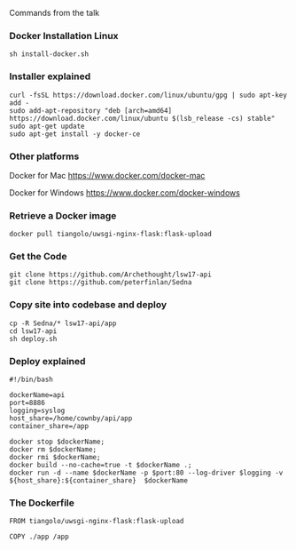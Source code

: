 Commands from the talk

### Docker Installation Linux
```
sh install-docker.sh
```

### Installer explained
```
curl -fsSL https://download.docker.com/linux/ubuntu/gpg | sudo apt-key add -
sudo add-apt-repository "deb [arch=amd64] https://download.docker.com/linux/ubuntu $(lsb_release -cs) stable"
sudo apt-get update
sudo apt-get install -y docker-ce
```

### Other platforms
Docker for Mac
https://www.docker.com/docker-mac

Docker for Windows
https://www.docker.com/docker-windows


### Retrieve a Docker image
```
docker pull tiangolo/uwsgi-nginx-flask:flask-upload
```

### Get the Code
```
git clone https://github.com/Archethought/lsw17-api
git clone https://github.com/peterfinlan/Sedna
```

### Copy site into codebase and deploy
```
cp -R Sedna/* lsw17-api/app
cd lsw17-api
sh deploy.sh
```

### Deploy explained
```
#!/bin/bash

dockerName=api
port=8886
logging=syslog
host_share=/home/cownby/api/app
container_share=/app

docker stop $dockerName;
docker rm $dockerName;
docker rmi $dockerName;
docker build --no-cache=true -t $dockerName .;
docker run -d --name $dockerName -p $port:80 --log-driver $logging -v ${host_share}:${container_share}  $dockerName
```

### The Dockerfile
```
FROM tiangolo/uwsgi-nginx-flask:flask-upload

COPY ./app /app
```
